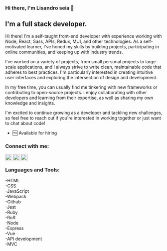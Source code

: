 ### Hi there, I'm Lisandro seia 👋 

## I'm a full stack developer.

Hi there! I'm a self-taught front-end developer with experience working with Node, React, Sass, APIs, Redux, MUI, and other technologies. As a self-motivated learner, I've honed my skills by building projects, participating in online communities, and keeping up with industry trends.

I've worked on a variety of projects, from small personal projects to large-scale applications, and I always strive to write clean, maintainable code that adheres to best practices. I'm particularly interested in creating intuitive user interfaces and exploring the intersection of design and development.

In my free time, you can usually find me tinkering with new frameworks or contributing to open-source projects. I enjoy collaborating with other developers and learning from their expertise, as well as sharing my own knowledge and insights.

I'm excited to continue growing as a developer and tackling new challenges, so feel free to reach out if you're interested in working together or just want to chat about code!
- 🆓 Available for hiring

### Connect with me:

[<img align="left" alt="codeSTACKr | Twitter" width="22px" src="https://cdn.jsdelivr.net/npm/simple-icons@v3/icons/twitter.svg" />](https://twitter.com/LisandroSeia)
[<img align="left" alt="codeSTACKr | LinkedIn" width="22px" src="https://cdn.jsdelivr.net/npm/simple-icons@v3/icons/linkedin.svg" />](https://www.linkedin.com/in/lisandro-seia-295120225/)
[<img align="left" alt="codeSTACKr | Instagram" width="22px" src="https://cdn.jsdelivr.net/npm/simple-icons@v3/icons/instagram.svg" />](https://www.instagram.com/lisandroseia/)

<br />

### Languages and Tools:
-HTML
<br>
-CSS
<br>
-JavaScript
<br>
-Webpack
<br>
-Github
<br>
-Jest
<br>
-Ruby
<br>
-RoR
<br>
-Node
<br>
-Express
<br>
-Vue
<br>
-API development
<br>
-MVC
